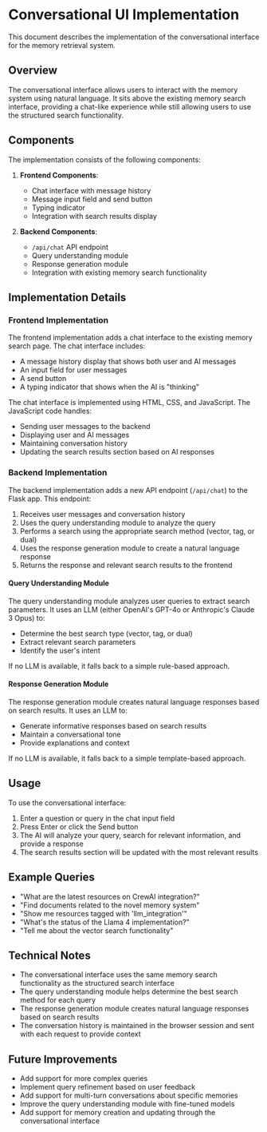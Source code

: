 # Conversational UI Implementation

This document describes the implementation of the conversational interface for the memory retrieval system.

## Overview

The conversational interface allows users to interact with the memory system using natural language. It sits above the existing memory search interface, providing a chat-like experience while still allowing users to use the structured search functionality.

## Components

The implementation consists of the following components:

1. **Frontend Components**:
   - Chat interface with message history
   - Message input field and send button
   - Typing indicator
   - Integration with search results display

2. **Backend Components**:
   - `/api/chat` API endpoint
   - Query understanding module
   - Response generation module
   - Integration with existing memory search functionality

## Implementation Details

### Frontend Implementation

The frontend implementation adds a chat interface to the existing memory search page. The chat interface includes:

- A message history display that shows both user and AI messages
- An input field for user messages
- A send button
- A typing indicator that shows when the AI is "thinking"

The chat interface is implemented using HTML, CSS, and JavaScript. The JavaScript code handles:

- Sending user messages to the backend
- Displaying user and AI messages
- Maintaining conversation history
- Updating the search results section based on AI responses

### Backend Implementation

The backend implementation adds a new API endpoint (`/api/chat`) to the Flask app. This endpoint:

1. Receives user messages and conversation history
2. Uses the query understanding module to analyze the query
3. Performs a search using the appropriate search method (vector, tag, or dual)
4. Uses the response generation module to create a natural language response
5. Returns the response and relevant search results to the frontend

#### Query Understanding Module

The query understanding module analyzes user queries to extract search parameters. It uses an LLM (either OpenAI's GPT-4o or Anthropic's Claude 3 Opus) to:

- Determine the best search type (vector, tag, or dual)
- Extract relevant search parameters
- Identify the user's intent

If no LLM is available, it falls back to a simple rule-based approach.

#### Response Generation Module

The response generation module creates natural language responses based on search results. It uses an LLM to:

- Generate informative responses based on search results
- Maintain a conversational tone
- Provide explanations and context

If no LLM is available, it falls back to a simple template-based approach.

## Usage

To use the conversational interface:

1. Enter a question or query in the chat input field
2. Press Enter or click the Send button
3. The AI will analyze your query, search for relevant information, and provide a response
4. The search results section will be updated with the most relevant results

## Example Queries

- "What are the latest resources on CrewAI integration?"
- "Find documents related to the novel memory system"
- "Show me resources tagged with 'llm_integration'"
- "What's the status of the Llama 4 implementation?"
- "Tell me about the vector search functionality"

## Technical Notes

- The conversational interface uses the same memory search functionality as the structured search interface
- The query understanding module helps determine the best search method for each query
- The response generation module creates natural language responses based on search results
- The conversation history is maintained in the browser session and sent with each request to provide context

## Future Improvements

- Add support for more complex queries
- Implement query refinement based on user feedback
- Add support for multi-turn conversations about specific memories
- Improve the query understanding module with fine-tuned models
- Add support for memory creation and updating through the conversational interface
